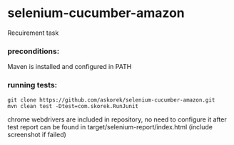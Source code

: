 # selenium-cucumber-amazon
Recuirement task

### preconditions:
Maven is installed and configured in PATH

### running tests:
```
git clone https://github.com/askorek/selenium-cucumber-amazon.git
mvn clean test -Dtest=com.skorek.RunJunit
```
chrome webdrivers are included in repository, no need to configure it
after test report can be found in target/selenium-report/index.html (include screenshot if failed)